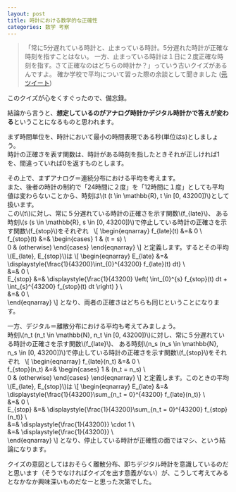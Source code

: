 ```yaml
---
layout: post
title: 時計における数学的な正確性
categories: 数学 考察
---
```


>「常に5分遅れている時計と、止まっている時計。5分遅れた時計が正確な時刻を指すことはない。
一方、止まっている時計は１日に２度正確な時刻を指す。さて正確なのはどちらの時計か？」っていう古いクイズがあるんですよ。
確か学校で平均について習った際の余談として聞きました
([元ツイート](https://twitter.com/kamozi/status/802107277691867136))  

このクイズが心をくすぐったので、備忘録。  

結論から言うと、<strong>想定しているのがアナログ時計かデジタル時計かで答えが変わる</strong>ということになるものと思われます。  

まず時間単位を、時計において最小の時間表現である秒(単位はs)としましょう。  
時計の正確さを表す関数は、時計がある時刻を指したときそれが正しければ1を、間違っていれば0を返すものとします。  

その上で、まずアナログ＝連続分布における平均を考えます。  
また、後者の時計の制約で「24時間に２度」を「12時間に１度」としても平均値は変わらないことから、時刻は\\(t (t \in \mathbb{R}, t \in [0, 43200])\\)として扱います。  
この\\(t\\)に対し、常に５分遅れている時計の正確さを示す関数\\(f_{late}\\)、
ある時刻\\(s (s \in \mathbb{R}, s \in [0, 43200])\\)で停止している時計の正確さを示す関数\\(f_{stop}\\)をそれぞれ  
\\[
\begin{eqnarray}
f_{late}(t) &=& 0 \\\
f_{stop}(t) &=& 
  \begin{cases}
    1 & (t = s) \\\
    0 & (otherwise)
  \end{cases}
\end{eqnarray}
\\]
と定義します。するとその平均\\(E_{late}, E_{stop}\\)は
\\[
\begin{eqnarray}
E_{late} &=& \displaystyle{\frac{1}{43200}\int_{0}^{43200} f_{late}(t) dt} \\\
&=& 0 \\\
E_{stop} &=& \displaystyle{\frac{1}{43200} \left( \int_{0}^{s} f_{stop}(t) dt + \int_{s}^{43200} f_{stop}(t) dt \right) } \\\
&=& 0 \\\
\end{eqnarray}
\\]
となり、両者の正確さはどちらも同じということになります。  

一方、デジタル＝離散分布における平均も考えてみましょう。  
時刻\\(n_t (n_t \in \mathbb{N}, n_t \in [0, 43200])\\)に対し、常に５分遅れている時計の正確さを示す関数\\(f_{late}\\)、
ある時刻\\(n_s (n_s \in \mathbb{N}, n_s \in [0, 43200])\\)で停止している時計の正確さを示す関数\\(f_{stop}\\)をそれぞれ  
\\[
\begin{eqnarray}
f_{late}(n_t) &=& 0 \\\
f_{stop}(n_t) &=& 
  \begin{cases}
    1 & (n_t = n_s) \\\
    0 & (otherwise)
  \end{cases}
\end{eqnarray}
\\]
と定義します。このときの平均\\(E_{late}, E_{stop}\\)は
\\[
\begin{eqnarray}
E_{late} &=& \displaystyle{\frac{1}{43200}\sum_{n_t = 0}^{43200} f_{late}(n_t)} \\\
&=& 0 \\\
E_{stop} &=& \displaystyle{\frac{1}{43200}\sum_{n_t = 0}^{43200} f_{stop}(n_t)} \\\
&=& \displaystyle{\frac{1}{43200}} \cdot 1 \\\
&=& \displaystyle{\frac{1}{43200}} \\\
\end{eqnarray}
\\]
となり、停止している時計が正確性の面ではマシ、という結論になります。  

クイズの意図としてはおそらく離散分布、即ちデジタル時計を意識しているのだと思います（そうでなければクイズを出す意義がない）が、こうして考えてみるとなかなか興味深いものだなーと思った次第でした。
